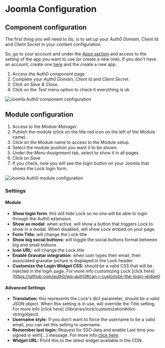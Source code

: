 # Joomla Configuration

## Component configuration
The first thing you will need to do, is to set up your *Auth0 Domain*, *Client Id* and *Client Secret* in your content configuration.

So, go to your account and under the [Apps section](https://@@uiURL@@/#/applications) and access to the setting of the app you want to use (or create a new one). If you don't have an account, create one [here](https://auth0.com) and the create a new app.

1. Access the Auth0 component page.
2. Complete your *Auth0 Domain*, *Client Id* and *Client Secret*.
3. Click on *Save & Close*.
4. Click on the *Test* menu option to check it everything is ok.

<img src="https://cdn.auth0.com/docs/cms/joomla/joomla-auth0-component-setup.gif" alt="Joomla Auth0 component configuration">

## Module configuration

1. Access to the *Module Manager*.
2. Publish the module (click on the litle red icon on the left of the Module name).
3. Click on the Module name to access to the Module setup.
4. Select the module position you want it to be shown.
5. Under the *Menu Assignment* tab, select to show it in all pages.
6. Click on *Save*
7. If you check, now you will see the login button on your Joomla that shows the Lock login form.

<img src="https://cdn.auth0.com/docs/cms/joomla/joomla-auth0-module-setup.gif" alt="Joomla Auth0 module configuration">

### Settings

#### Module

- **Show login form**: this will hide Lock so no one will be able to login through the Auth0 extension.
- **Show as modal**: when active, will show a button that triggers Lock to show in a modal. When disabled, will show Lock embed on your page.
- **Form Title:** will change the Lock title
- **Show big social buttons:** will toggle the social buttons format between big and small buttons
- **Icon URL:** will change the Lock title
- **Enable Gravatar integration:** when user types their email, their associated gravatar picture is displayed in the Lock header.
- **Customize the Login Widget CSS:** should be a valid CSS that will be injected in the login page. For more info customizing Lock [click here] (https://github.com/auth0/wp-auth0#can-i-customize-the-login-widget)

#### Advanced Settings

- **Translation:** this represents the Lock's dict parameter, should be a valid JSON object. When this setting is in use, will override the Title setting. For more info [click here] (/libraries/lock/customization#dict-stringobject).
- **Username style:** If you don't want to force the username to be a valid email, you can set this setting to username.
- **Remember last login:** Request for SSO data and enable Last time you signed in with[...] message. For more info [click here](/libraries/lock/customization#rememberlastlogin-boolean).
- **Widget URL:** Point this to the latest widget available in the CDN.
